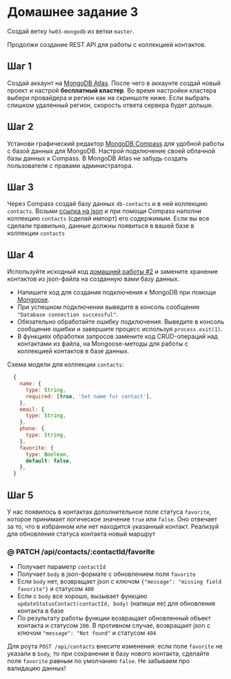 # Домашнее задание 3

Создай ветку `hw03-mongodb` из ветки `master`.

Продолжи создание REST API для работы с коллекцией контактов.

## Шаг 1

Создай аккаунт на [MongoDB Atlas](https://www.mongodb.com/cloud/atlas). После
чего в аккаунте создай новый проект и настрой **бесплатный кластер**. Во время
настройки кластера выбери провайдера и регион как на скриншоте ниже. Если
выбрать слишком удаленный регион, скорость ответа сервера будет дольше.

## Шаг 2

Установи графический редактор
[MongoDB Compass](https://www.mongodb.com/download-center/compass) для удобной
работы с базой данных для MongoDB. Настрой подключение своей облачной базы
данных к Compass. В MongoDB Atlas не забудь создать пользователя с правами
администратора.

## Шаг 3

Через Compass создай базу данных `db-contacts` и в ней коллекцию `contacts`.
Возьми [ссылка на json](./contacts.json) и при помощи Compass наполни коллекцию
`contacts` (сделай импорт) его содержимым. Если вы все сделали правильно, данные
должны появиться в вашей базе в коллекции `contacts`

## Шаг 4

Используйте исходный код [домашней работы #2](../homework-02/README.md) и
замените хранение контактов из json-файла на созданную вами базу данных.

- Напишите код для создания подключения к MongoDB при помощи
  [Mongoose](https://mongoosejs.com/).
- При успешном подключении выведите в консоль сообщение
  `"Database connection successful"`.
- Обязательно обработайте ошибку подключения. Выведите в консоль сообщение
  ошибки и завершите процесс используя `process.exit(1)`.
- В функциях обработки запросов замените код CRUD-операций над контактами из
  файла, на Mongoose-методы для работы с коллекцией контактов в базе данных.

Схема модели для коллекции `contacts`:

```js
  {
    name: {
      type: String,
      required: [true, 'Set name for contact'],
    },
    email: {
      type: String,
    },
    phone: {
      type: String,
    },
    favorite: {
      type: Boolean,
      default: false,
    },
  }
```

## Шаг 5

У нас появилось в контактах дополнительное поле статуса `favorite`, которое
принимает логическое значение `true` или `false`. Оно отвечает за то, что в
избранном или нет находится указанный контакт. Реализуй для обновления статуса
контакта новый маршрут

### @ PATCH /api/contacts/:contactId/favorite

- Получает параметр `contactId`
- Получает `body` в json-формате c обновлением поля `favorite`
- Если `body` нет, возвращает json с ключом
  `{"message": "missing field favorite"}` и статусом `400`
- Если с `body` все хорошо, вызывает функцию
  `updateStatusContact(contactId, body)` (напиши ее) для обновления контакта в
  базе
- По результату работы функции возвращает обновленный объект контакта и статусом
  `200`. В противном случае, возвращает json с ключом `"message": "Not found"` и
  статусом `404`

Для роута `POST /api/contacts` внесите изменения: если поле `favorite` не
указали в `body`, то при сохранении в базу нового контакта, сделайте поле
`favorite` равным по умолчанию `false`. Не забываем про валидацию данных!
